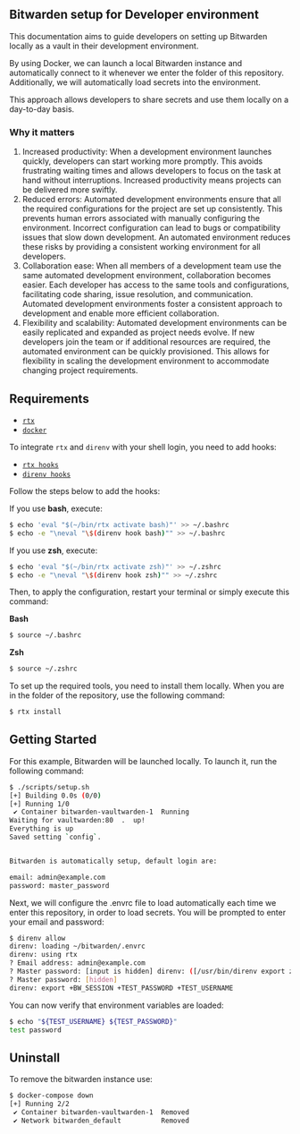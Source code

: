 ## Bitwarden setup for Developer environment

This documentation aims to guide developers on setting up Bitwarden locally as
a vault in their development environment.

By using Docker, we can launch a local Bitwarden instance and automatically
connect to it whenever we enter the folder of this repository. Additionally, we
will automatically load secrets into the environment.

This approach allows developers to share secrets and use them locally on a
day-to-day basis.

### Why it matters

1. Increased productivity: When a development environment launches quickly, developers can start working more promptly. This avoids frustrating waiting times and allows developers to focus on the task at hand without interruptions. Increased productivity means projects can be delivered more swiftly.
1. Reduced errors: Automated development environments ensure that all the required configurations for the project are set up consistently. This prevents human errors associated with manually configuring the environment. Incorrect configuration can lead to bugs or compatibility issues that slow down development. An automated environment reduces these risks by providing a consistent working environment for all developers.
1. Collaboration ease: When all members of a development team use the same automated development environment, collaboration becomes easier. Each developer has access to the same tools and configurations, facilitating code sharing, issue resolution, and communication. Automated development environments foster a consistent approach to development and enable more efficient collaboration.
1. Flexibility and scalability: Automated development environments can be easily replicated and expanded as project needs evolve. If new developers join the team or if additional resources are required, the automated environment can be quickly provisioned. This allows for flexibility in scaling the development environment to accommodate changing project requirements.



## Requirements

- [`rtx`](https://github.com/jdxcode/rtx)
- [`docker`](https://www.docker.com/)

To integrate `rtx` and `direnv` with your shell login, you need to add hooks:

- [`rtx hooks`](https://github.com/jdxcode/rtx#quickstart)
- [`direnv hooks`](https://direnv.net/docs/hook.html)

Follow the steps below to add the hooks:

If you use **bash**, execute:
```sh
$ echo 'eval "$(~/bin/rtx activate bash)"' >> ~/.bashrc
$ echo -e "\neval "\$(direnv hook bash)"" >> ~/.bashrc
```
If you use **zsh**, execute:
```sh
$ echo 'eval "$(~/bin/rtx activate zsh)"' >> ~/.zshrc
$ echo -e "\neval "\$(direnv hook zsh)"" >> ~/.zshrc
```
Then, to apply the configuration, restart your terminal or simply execute this command:

**Bash**
```sh
$ source ~/.bashrc
```

**Zsh**
```sh
$ source ~/.zshrc
```

To set up the required tools, you need to install them locally. When you are in
the folder of the repository, use the following command:

```sh
$ rtx install
```

## Getting Started

For this example, Bitwarden will be launched locally. To launch it, run the
following command:

```sh
$ ./scripts/setup.sh
[+] Building 0.0s (0/0)
[+] Running 1/0
 ✔ Container bitwarden-vaultwarden-1  Running
Waiting for vaultwarden:80  .  up!
Everything is up
Saved setting `config`.


Bitwarden is automatically setup, default login are:

email: admin@example.com
password: master_password
```

Next, we will configure the .envrc file to load automatically each time we enter
this repository, in order to load secrets. You will be prompted to enter your
email and password:

```sh
$ direnv allow
direnv: loading ~/bitwarden/.envrc
direnv: using rtx
? Email address: admin@example.com
? Master password: [input is hidden] direnv: ([/usr/bin/direnv export zsh]) is taking a while to execute. Use CTRL-C to give up.
? Master password: [hidden]
direnv: export +BW_SESSION +TEST_PASSWORD +TEST_USERNAME
```

You can now verify that environment variables are loaded:

```sh
$ echo "${TEST_USERNAME} ${TEST_PASSWORD}"
test password
```
## Uninstall

To remove the bitwarden instance use:

```sh
$ docker-compose down
[+] Running 2/2
 ✔ Container bitwarden-vaultwarden-1  Removed
 ✔ Network bitwarden_default          Removed
```

